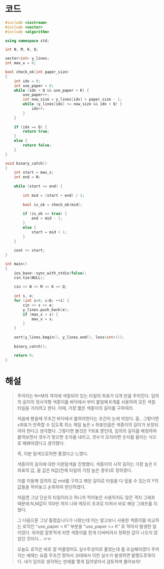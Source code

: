 # 코드

```c++
#include <iostream>
#include <vector>
#include <algorithm>

using namespace std;

int N, M, K, Q;

vector<int> y_lines;
int max_x = 0;

bool check_ok(int paper_size)
{
    int idx = 0;
    int use_paper = 0;
    while (idx < Q && use_paper < K) {
        use_paper++;
        int now_size = y_lines[idx] + paper_size - 1;
        while (y_lines[idx] <= now_size && idx < Q) {
            idx++;
        }
    }
    
    if (idx == Q) {
        return true;
    }
    else {
        return false;
    }
}

void binary_catch()
{
    int start = max_x;
    int end = N;
    
    while (start <= end) {
        
        int mid = (start + end) / 2;
        
        bool is_ok = check_ok(mid);
        
        if (is_ok == true) {
            end = mid - 1;
        }
        else {
            start = mid + 1;
        }
    }
    
    cout << start;
}

int main()
{
    ios_base::sync_with_stdio(false);
    cin.tie(NULL);
    
    cin >> N >> M >> K >> Q;
    
    int s, e;
    for (int i=0; i<Q; ++i) {
        cin >> s >> e;
        y_lines.push_back(e);
        if (max_x < s) {
            max_x = s;
        }
    }
    
    sort(y_lines.begin(), y_lines.end(), less<int>());
    
    binary_catch();

    return 0;
}

```



# 해설

> 주어지는 N*M의 격자에 색칠되어 있는 타일의 좌표가 Q개 만큼 주어진다. 임의의 길이의 정사각형 색종이를 바닥에서 부터 붙일때 K개를 사용하여 모든 색칠 타일을 가리려고 한다. 이때, 가장 짧은 색종이의 길이를 구하여라.
>
> 처음에 봤을때 무조건 바닥에서 붙여야한다는 조건이 눈에 띄었다. 흠.. 그렇다면 x좌표가 만족할 수 있도록 최소 제일 높은 x 좌표만큼은 색종이의 길이가 보장되어야 한다고 생각했다. 그렇다면 볼것은 Y좌표 뿐인데, 임의의 길이를 배정하여 붙여보면서 갯수가 맞으면 숫자를 내리고, 갯수가 모자라면 숫자를 올리는 식으로 해봐야겠다고 생각했다.
>
> 즉, 이분 탐색으로하면 좋겠다고 느꼈다.
>
> 색종이의 길이에 대한 이분탐색을 진행했다. 색종이의 시작 길이는 가장 높은 X 좌표의 값, 끝 값은 N값(전체 타일의 가장 높은 경우)로 정하였다.
>
> 이를 이용해 임의의 값 mid를 구하고 해당 길이로 타일을 다 덮을 수 있는지 Y의 값들을 적어놓고 순회하여 판단하였다.
>
> 처음엔 그냥 단순히 타일이라고 하니까 적어놓은 사용하지도 않은 격자 그래프 때문에 N,M값이 100만 까지 나와 메모리 초과로 터져서 바로 해당 그래프를 지웠다.
>
> 그 다음으론 그냥 틀렸습니다가 나왔는데 이는 알고보니 사용한 색종이를 비교하는 로직인 "use_paper < K" 부분을 "use_paper <= K" 로 적어서 발생한 일이었다. 위처럼 잘못적게 되면 색종이를 한개 더써버려서 정확한 값이 나오지 않았던 것이다... ㅠㅠ
>
> 오늘도 로직은 바로 잘 떠올렸어도 실수투성이로 풀었는데  좀 조심해야겠다 주어지는 예제는 요즘 무조건 맞아서 코테에서 이런 실수가 발생하면 말짱도루묵이다. 내가 임의로 생각하는 반례를 몇개 집어넣어서 검토하며 풀어보자!

